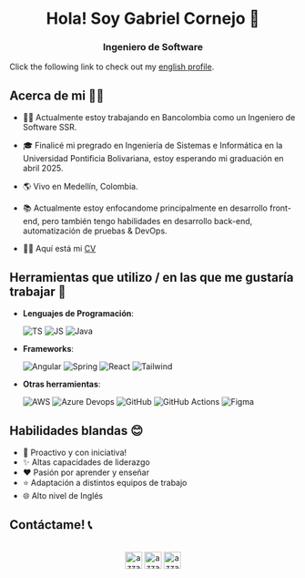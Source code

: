 <h1 align="center">Hola! Soy Gabriel Cornejo 👋</h1>

<h3 align="center">Ingeniero de Software</h3>

Click the following link to check out my [english profile](https://github.com/GabrielCornejoB/GabrielCornejoB/blob/master/README-EN.md).

## Acerca de mi 🙋‍♂️

- 👨‍💼 Actualmente estoy trabajando en Bancolombia como un Ingeniero de Software SSR.

- 🎓 Finalicé mi pregrado en Ingeniería de Sistemas e Informática en la Universidad Pontificia Bolivariana, estoy esperando mi graduación en abril 2025.

- 🌎 Vivo en Medellín, Colombia.

- 📚 Actualmente estoy enfocandome principalmente en desarrollo front-end, pero también tengo habilidades en desarrollo back-end, automatización de pruebas & DevOps.

- 👨‍💻 Aquí está mi [CV](https://github.com/GabrielCornejoB/GabrielCornejoB/blob/master/CV-GabrielCornejo-2025.pdf)

## Herramientas que utilizo / en las que me gustaría trabajar 🧰

- **Lenguajes de Programación**:

  ![TS](https://img.shields.io/badge/TypeScript-007ACC?style=for-the-badge&logo=typescript&logoColor=white)
  ![JS](https://img.shields.io/badge/JavaScript-F7DF1E?style=for-the-badge&logo=javascript&logoColor=black)
  ![Java](https://img.shields.io/badge/Java-ED8B00?style=for-the-badge&logo=openjdk&logoColor=white)

- **Frameworks**:

  ![Angular](https://img.shields.io/badge/Angular-f42165?style=for-the-badge&logo=angular&logoColor=white)
  ![Spring](https://img.shields.io/badge/Spring-6DB33F?style=for-the-badge&logo=spring&logoColor=white)
  ![React](https://img.shields.io/badge/React-20232A?style=for-the-badge&logo=react&logoColor=61DAFB)
  ![Tailwind](https://img.shields.io/badge/Tailwind-0EA5E9?style=for-the-badge&logo=tailwind-css&logoColor=white)

- **Otras herramientas**:

  ![AWS](https://img.shields.io/badge/Amazon_AWS-FF9900?style=for-the-badge&logo=amazonaws&logoColor=white)
  ![Azure Devops](https://img.shields.io/badge/Azure_DevOps-0078D7?style=for-the-badge&logo=azure-devops&logoColor=white)
  ![GitHub](https://img.shields.io/badge/GitHub-100000?style=for-the-badge&logo=github&logoColor=white)
  ![GitHub Actions](https://img.shields.io/badge/GitHub_Actions-2088FF?style=for-the-badge&logo=github-actions&logoColor=white)
  ![Figma](https://img.shields.io/badge/Figma-F24E1E?style=for-the-badge&logo=figma&logoColor=white)

## Habilidades blandas 😊

- 🚀 Proactivo y con iniciativa!
- ✨ Altas capacidades de liderazgo
- ❤️ Pasión por aprender y enseñar
- ⭐ Adaptación a distintos equipos de trabajo
- 🌐 Alto nivel de Inglés

## Contáctame! 📞

<p align="center">
      <br/>
      <a href="https://www.linkedin.com/in/gabriel-cornejo-a66976239/" target="blank"><img align="center"
         src="https://img.shields.io/badge/linkedin-%231DA1F2.svg?style=for-the-badge&logo=linkedin&logoColor=white"
         alt="azzar" height="30"/></a>
      <a href="mailto:gabrielcorbot@gmail.com" target="blank"><img align="center"
         src="https://img.shields.io/badge/gmail-EA4335.svg?style=for-the-badge&logo=gmail&logoColor=white"
         alt="azzar" height="30"/></a>
      <a href="https://www.instagram.com/cornejoooo__/?hl=es-la" target="blank"><img align="center"
         src="https://img.shields.io/badge/instagram-%23E4405F.svg?style=for-the-badge&logo=Instagram&logoColor=white"
         alt="azzar" height="30"/></a>
</p>
